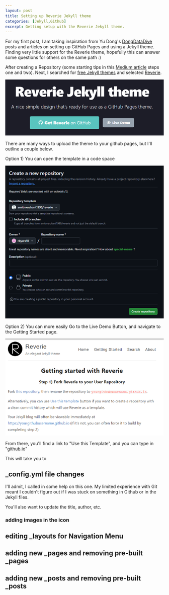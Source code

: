 ```yaml
---
layout: post
title: Setting up Reverie Jekyll theme
categories: [Jekyll,Github]
excerpt: Getting setup with the Reverie Jekyll theme.
---
```


For my first post, I am taking inspiration from Yu Dong's [DongDataDive](https://yudong-94.github.io/personal-website/) posts and articles on setting up GitHub Pages and using a Jekyll theme.
Finding very little support for the Reverie theme, hopefully this can answer some questions for others on the same path :)

After creating a Repository (some starting tips in this [Medium article](https://medium.com/@kapil0123/building-your-stunning-github-portfolio-a-step-by-step-guide-a5e8650c5009) steps one and two). Next, I searched for [free Jekyll themes](https://jekyllthemes.io/free) and selected [Reverie](https://jekyllthemes.io/theme/reverie).

![](/images/GetReverieonGitHub.png)

There are many ways to upload the theme to your github pages, but I'll outline a couple below. 

Option 1) 
You can open the template in a code space

![](/images/Createrepositorytemplate.png)

Option 2) 
You can more easily Go to the Live Demo Button, and navigate to the Getting Started page. 

![](/images/Gettingstarted.png)

From there, you'll find a link to "Use this Template", and you can type in "github.io"

This will take you to 

## _config.yml file changes

I'll admit, I called in some help on this one. My limited experience with Git meant I couldn't figure out if I was stuck on something in Github or in the Jekyll files.


You'll also want to update the title, author, etc.

### adding images in the icon

## editing _layouts for Navigation Menu

## adding new _pages and removing pre-built _pages

## adding new _posts and removing pre-built _posts
